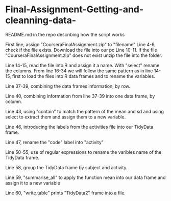 # Final-Assignment-Getting-and-cleanning-data-
README.md in the repo describing how the script works

First line, assign "CourseraFinalAssignment.zip" to "filename"
Line 4-6, check if the file exists. Download the file into our pc
Line 10-11. if the file "CourseraFinalAssignment.zip" does not exist unzip the file into the folder.

Line 14-15, read the file into R and assign it a name. With "select" rename the columns. From line 16-34 we will follow the same pattern as in line 14-15, first to load the files into R data frames and to rename the variables.

Line 37-39, combining the data frames information, by row.

Line 40, combining information from line 37-39 into one data frame, by column.

Line 43, using "contain" to match the pattern of the mean and sd and using select to extract them and assign them to a new variable.

Line 46, introducing the labels from the activities file into our TidyData frame.

Line 47, rename the "code" label into "activity"

Line 50-55, use of regular expressions to rename the varibles name of the TidyData frame.

Line 58, group the TidyData frame by subject and activity.

Line 59, "summarise_all" to apply the function mean into our data frame and assign it to a new variable

Line 60, "write.table" prints "TidyData2" frame into a file.
